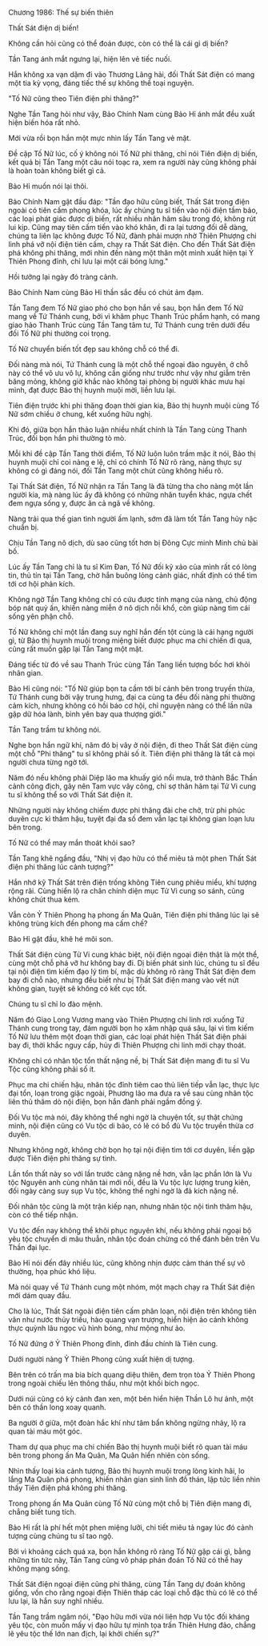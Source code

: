 




Chương 1986: Thế sự biến thiên


Thất Sát điện dị biến!

Không cần hỏi cũng có thể đoán được, còn có thể là cái gì dị biến?

Tần Tang ánh mắt ngưng lại, hiện lên vẻ tiếc nuối.

Hắn không xa vạn dặm đi vào Thương Lãng hải, đối Thất Sát điện có mang một tia kỳ vọng, đáng tiếc thế sự không thể toại nguyện.

"Tố Nữ cũng theo Tiên điện phi thăng?"

Nghe Tần Tang hỏi như vậy, Bảo Chính Nam cùng Bảo Hỉ ánh mắt đều xuất hiện biến hóa rất nhỏ.

Mới vừa rồi bọn hắn một mực nhìn lấy Tần Tang vẻ mặt.

Đề cập Tố Nữ lúc, cố ý không nói Tố Nữ phi thăng, chỉ nói Tiên điện dị biến, kết quả bị Tần Tang một câu nói toạc ra, xem ra người này cũng không phải là hoàn toàn không biết gì cả.

Bảo Hỉ muốn nói lại thôi.

Bảo Chính Nam gật đầu đáp: "Tần đạo hữu cũng biết, Thất Sát trong điện ngoài có tiên cấm phong khóa, lúc ấy chúng tu sĩ tiến vào nội điện tầm bảo, các loại phát giác được dị biến, rất nhiều nhân hãm sâu trong đó, không rút lui kịp. Cũng may tiên cấm tiến vào khó khăn, đi ra lại tương đối dễ dàng, chúng ta liên lạc không được Tố Nữ, đành phải mượn nhờ Thiên Phượng chi linh phá vỡ nội điện tiên cấm, chạy ra Thất Sát điện. Cho đến Thất Sát điện phá không phi thăng, mới nhìn đến nàng một thân một mình xuất hiện tại Ỷ Thiên Phong đỉnh, chỉ lưu lại một cái bóng lưng."

Hồi tưởng lại ngày đó tràng cảnh.

Bảo Chính Nam cùng Bảo Hỉ thần sắc đều có chút ảm đạm.

Tần Tang đem Tố Nữ giao phó cho bọn hắn về sau, bọn hắn đem Tố Nữ mang về Tứ Thánh cung, bởi vì khâm phục Thanh Trúc phẩm hạnh, có mang giao hảo Thanh Trúc cùng Tần Tang tâm tư, Tứ Thánh cung trên dưới đều đối Tố Nữ phi thường coi trọng.

Tố Nữ chuyển biến tốt đẹp sau không chỗ có thể đi.

Đối nàng mà nói, Tứ Thánh cung là một chỗ thế ngoại đào nguyên, ở chỗ này có thể vô ưu vô lự, không cần giống như trước như vậy như giẫm trên băng mỏng, không giờ khắc nào không tại phòng bị người khác mưu hại mình, đạt được Bảo thị huynh muội mời, liền lưu lại.

Tiên điện trước khi phi thăng đoạn thời gian kia, Bảo thị huynh muội cùng Tố Nữ sớm chiều ở chung, kết xuống hữu nghị.

Khi đó, giữa bọn hắn thảo luận nhiều nhất chính là Tần Tang cùng Thanh Trúc, đối bọn hắn phi thường tò mò.

Mỗi khi đề cập Tần Tang thời điểm, Tố Nữ luôn luôn trầm mặc ít nói, Bảo thị huynh muội chỉ coi nàng e lệ, chỉ có chính Tố Nữ rõ ràng, nàng thực sự không có gì đáng nói, đối Tần Tang một chút cũng không hiểu rõ.

Tại Thất Sát điện, Tố Nữ nhận ra Tần Tang là đã từng tha cho nàng một lần người kia, mà nàng lúc ấy đã không có những nhân tuyển khác, ngựa chết đem ngựa sống y, được ăn cả ngã về không.

Nàng trải qua thế gian tình người ấm lạnh, sớm đã làm tốt Tần Tang hủy nặc chuẩn bị.

Chịu Tần Tang nô dịch, dù sao cũng tốt hơn bị Đông Cực minh Minh chủ bài bố.

Lúc ấy Tần Tang chỉ là tu sĩ Kim Đan, Tố Nữ đối kỹ xảo của mình rất có lòng tin, thủ tín tại Tần Tang, chờ hắn buông lỏng cảnh giác, nhất định có thể tìm tới cơ hội phản kích.

Không ngờ Tần Tang không chỉ có cứu được tính mạng của nàng, chủ động bóp nát quỷ ấn, khiến nàng miễn ở nô dịch nỗi khổ, còn giúp nàng tìm cái sống yên phận chỗ.

Tố Nữ không chỉ một lần đang suy nghĩ hắn đến tột cùng là cái hạng người gì, từ Bảo thị huynh muội trong miệng biết được phục ma chi chiến đi qua, cũng rất muốn gặp lại Tần Tang một mặt.

Đáng tiếc từ đó về sau Thanh Trúc cùng Tần Tang liền tượng bốc hơi khỏi nhân gian.

Bảo Hỉ cũng nói: "Tố Nữ giúp bọn ta cầm tới bí cảnh bên trong truyền thừa, Tứ Thánh cung bởi vậy trung hưng, đại ca cùng ta đều đối nàng phi thường cảm kích, nhưng không có hồi báo cơ hội, chỉ nguyện nàng có thể lần nữa gặp dữ hóa lành, bình yên bay qua thượng giới."

Tần Tang trầm tư không nói.

Nghe bọn hắn ngữ khí, năm đó bị vây ở nội điện, đi theo Thất Sát điện cùng một chỗ "Phi thăng" tu sĩ không phải số ít. Tiên điện phi thăng là tất cả mọi người chưa từng ngờ tới.

Năm đó nếu không phải Diệp lão ma khuấy gió nổi mưa, trở thành Bắc Thần cảnh công địch, gây nên Tam vực vây công, chỉ sợ thân hãm tại Tử Vi cung tu sĩ không thể so với Thất Sát điện ít.

Những người này không chiếm được phi thăng đài che chở, trừ phi phúc duyên cực kì thâm hậu, tuyệt đại đa số đem vẫn lạc tại không gian loạn lưu bên trong.

Tố Nữ có thể may mắn thoát khỏi sao?

Tần Tang khẽ ngẩng đầu, "Nhị vị đạo hữu có thể miêu tả một phen Thất Sát điện phi thăng lúc cảnh tượng?"

Hắn nhớ kỹ Thất Sát trên điện trống không Tiên cung phiêu miểu, khí tượng rộng rãi. Cùng hiển lộ ra chân chính diện mục Tử Vi cung so sánh, cũng không chút thua kém.

Vẫn còn Ỷ Thiên Phong hạ phong ấn Ma Quân, Tiên điện phi thăng lúc lại sẽ không trùng kích đến phong ma cấm chế?

Bảo Hỉ gật đầu, khẽ hé môi son.

Thất Sát điện cùng Tử Vi cung khác biệt, nội điện ngoại điện thật là một thể, cùng một chỗ phá vỡ hư không bay đi. Dị biến phát sinh lúc, chúng tu sĩ đều tại nội điện tìm kiếm đạo lý tìm bí, mặc dù không rõ ràng Thất Sát điện đem bay đi chỗ nào, nhưng đều biết như bị Thất Sát điện mang vào vết nứt không gian, tuyệt sẽ không có kết cục tốt.

Chúng tu sĩ chỉ lo đào mệnh.

Năm đó Giao Long Vương mang vào Thiên Phượng chi linh rơi xuống Tứ Thánh cung trong tay, đám người bọn họ xâm nhập quá sâu, lại vì tìm kiếm Tố Nữ lưu thêm một đoạn thời gian, các loại phát hiện Thất Sát điện phải bay đi, thời khắc nguy cấp, hủy đi Thiên Phượng chi linh mới chạy thoát.

Không chỉ có nhân tộc tổn thất nặng nề, bị Thất Sát điện mang đi tu sĩ Vu Tộc cũng không phải số ít.

Phục ma chi chiến hậu, nhân tộc đỉnh tiêm cao thủ liên tiếp vẫn lạc, thực lực đại tổn, loạn trong giặc ngoài, Phương lão ma đưa ra về sau cùng nhân tộc liên thủ thăm dò nội điện, bọn hắn đành phải ngầm đồng ý.

Đối Vu tộc mà nói, đây không thể nghi ngờ là chuyện tốt, sự thật chứng minh, nội điện cũng có Vu tộc di bảo, có lẽ có bổ đủ Vu tộc truyền thừa cơ duyên.

Nhưng không ngờ, không chờ bọn họ tại nội điện tìm tới cơ duyên, liền gặp được Tiên điện phi thăng sự tình.

Lần tổn thất này so với lần trước càng nặng nề hơn, vẫn lạc phần lớn là Vu tộc Nguyên anh cùng nhân tài mới nổi, đều là Vu tộc lực lượng trung kiên, đối ngày càng suy sụp Vu tộc, không thể nghi ngờ là đả kích nặng nề.

Đối nhân tộc cũng là một trận kiếp nạn, nhưng nhân tộc nội tình thâm hậu, còn có thể tiếp nhận.

Vu tộc đến nay không thể khôi phục nguyên khí, nếu không phải ngoại bộ yêu tộc chuyển di mâu thuẫn, nhân tộc đoán chừng có thể đánh bên trên Vu Thần đại lục.

Bảo Hỉ nói đến đây nhiều lúc, cũng không nhịn được cảm thán thế sự vô thường, họa phúc khó liệu.

Mà nói quay về Tứ Thánh cung một nhóm, một mạch chạy ra Thất Sát điện mới dám quay đầu.

Cho là lúc, Thất Sát ngoài điện tiên cấm phân loạn, nội điện trên không tiên vân như nước thủy triều, hào quang vạn trượng, hiển hiện ảo cảnh không thực quỳnh lâu ngọc vũ hình bóng, như mộng như ảo.

Tố Nữ đứng ở Ỷ Thiên Phong đỉnh, đỉnh đầu chính là Tiên cung.

Dưới người nàng Ỷ Thiên Phong cũng xuất hiện dị tượng.

Bên trên có trấn ma bia bích quang diệu thiên, đem trọn tòa Ỷ Thiên Phong trong ngoài chiếu lên thông thấu, như một khối bích ngọc.

Dưới núi cũng có kỳ cảnh đan xen, một bên hiển hiện Thần Lô hư ảnh, một bên có thần long xoay quanh.

Ba người ở giữa, một đoàn hắc khí như tâm bẩn không ngừng nhảy, lộ ra quan tài máu một góc.

Tham dự qua phục ma chi chiến Bảo thị huynh muội biết rõ quan tài máu bên trong phong ấn Ma Quân, Ma Quân hiển nhiên còn sống.

Nhìn thấy loại kia cảnh tượng, Bảo thị huynh muội trong lòng kinh hãi, lo lắng Ma Quân phá phong, khiến nhân gian sinh linh đồ thán, lập tức liền nhìn thấy Tiên điện phá không phi thăng.

Trong phong ấn Ma Quân cùng Tố Nữ cùng một chỗ bị Tiên điện mang đi, chẳng biết tung tích.

Bảo Hỉ rất là phí hết một phen miệng lưỡi, chi tiết miêu tả ngay lúc đó cảnh tượng cùng chúng tu sĩ tao ngộ.

Bởi vì khoảng cách quá xa, bọn hắn không rõ ràng Tố Nữ gặp cái gì, bằng những tin tức này, Tần Tang cũng vô pháp phán đoán Tố Nữ có thể hay không mạng sống.

Thất Sát điện ngoại điện cũng phi thăng, cùng Tần Tang dự đoán không giống, vốn cho rằng ngoại điện Thiên tháp các loại chỗ đặc thù có lẽ có thể lưu lại, là hắn suy nghĩ nhiều.

Tần Tang trầm ngâm nói, "Đạo hữu mới vừa nói liên hợp Vu tộc đối kháng yêu tộc, còn muốn mấy vị đạo hữu tự mình tọa trấn Thiên Hưng đảo, chẳng lẽ yêu tộc thế lớn nan địch, lại khởi chiến sự?"




